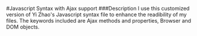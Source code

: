 #Javascript Syntax with Ajax support
###Description
I use this customized version of Yi Zhao's Javascript syntax file to enhance the readibility of my files. 
The keywords included are Ajax methods and properties, Browser and DOM objects. 


